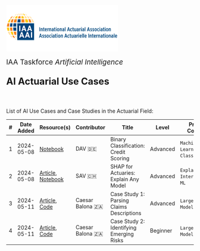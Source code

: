 <img src="logo.png" width="300px">

<br>
<p style="font-size:19px; text-align:left; margin-top: 15px; margin-bottom: 15px">IAA Taskforce <i>Artificial Intelligence</i></p>
<p style="font-size:25px; text-align:left; margin-bottom: 25px"><b>AI Actuarial Use Cases</b></p>
<br>

List of AI Use Cases and Case Studies in the Actuarial Field:

| # | Date Added | Resource(s) | Contributor | Title | Level | Primary Contents | Secondary Contents | Notes
| ------------- | ------------- |------------- | ------------- | ------------- | ------------- | ------------- | ------------- | ------------- |
| 1 | 2024-05-08 | [Notebook](https://kaggle.com/code/floser/binary-classification-credit-scoring) | DAV 🇩🇪 | Binary Classification: Credit Scoring | Advanced | `Machine Learning` `Classification` | `Explainable AI` `Hyperparameter Tuning` | –
| 2 | 2024-05-08 | [Article](https://papers.ssrn.com/sol3/papers.cfm?abstract_id=4389797), <br> [Notebook](https://github.com/actuarial-data-science/Tutorials/tree/master/14%20-%20SHAP) | SAV 🇨🇭 | SHAP for Actuaries: Explain Any Model | Advanced | `Explainable AI` `Interpretable ML` | `Regression` `Synthetic Data` | –
| 3 | 2024-05-11 | [Article](https://www.google.com/url?sa=t&rct=j&q=&esrc=s&source=web&cd=&cad=rja&uact=8&ved=2ahUKEwi_toXSoYWGAxXUVPEDHcPkAOI4ChAWegQICxAB&url=https%3A%2F%2Factuaries.org.uk%2Fmedia%2Fpurp2kk5%2Factuary-gpt-applications-of-large-language-models-to-insurance-and-actuarial-work.pdf&usg=AOvVaw1KRTDCIgv9IHZ5XlztvoWk&opi=89978449), <br> [Code](https://github.com/cbalona/actuarygpt-code/tree/main/case-study-1) | Caesar Balona 🇿🇦 | Case Study 1: Parsing Claims Descriptions | Advanced | `Large Language Models` | `Information Extraction` `Parsing` | –
| 4 | 2024-05-11 | [Article](https://www.google.com/url?sa=t&rct=j&q=&esrc=s&source=web&cd=&cad=rja&uact=8&ved=2ahUKEwi_toXSoYWGAxXUVPEDHcPkAOI4ChAWegQICxAB&url=https%3A%2F%2Factuaries.org.uk%2Fmedia%2Fpurp2kk5%2Factuary-gpt-applications-of-large-language-models-to-insurance-and-actuarial-work.pdf&usg=AOvVaw1KRTDCIgv9IHZ5XlztvoWk&opi=89978449), <br> [Code](https://github.com/cbalona/actuarygpt-code/tree/main/case-study-2) | Caesar Balona 🇿🇦 | Case Study 2: Identifying Emerging Risks | Beginner | `Large Language Models` | `Text Generation` | –

